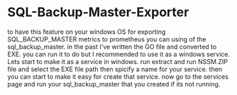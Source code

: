 # SQL-Backup-Master-Exporter
to have this feature on your windows OS for exporting SQL_BACKUP_MASTER metrics to prometheus you can using of the sql_backup_master.
in the past I've written the GO file and converted to EXE. you can run it to do but I recommended to use it as a windows service.
Lets start to make it as a service in windows. run extract and run NSSM.ZIP file and select the EXE file path then spicify a name for your service.
then you can start to make it easy for create that service. now go to the services page and run your sql_backup_master that you created if its not running.

